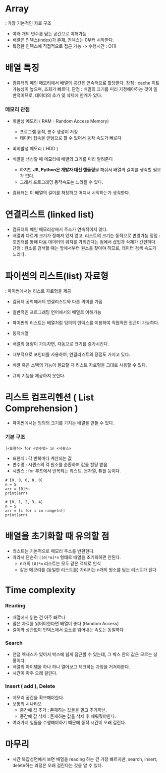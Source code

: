 # Array
: 가장 기본적인 자료 구조
- 여러 개의 변수를 담는 공간으로 이해가능
- 배열은 인덱스(index)가 존재, 인덱스는 0부터 시작한다.
- 특정한 인덱스에 직접적으로 접근 가능 -> 수행시간 : O(1)

# 배열 특징
- 컴퓨터의 메인 메모리에서 배열의 공간은 연속적으로 할당한다.
장점 : cache 히트 가능성이 높으며, 조회가 빠르다.
단점 : 배열의 크기를 미리 지정해야하는 것이 일반적이므로, 데이터의 추가 및 삭제에 한계가 있다.

### 메모리 관점
- 휘발성 메모리 ( RAM - Random Access Memory)
	- 프로그램 동작, 변수 생성이 저장
	- 데이터 접속을 랜덤으로 할 수 있어서 동작 속도가 빠르다
- 비휘발성 메모리 ( HDD )

- 배열을 생성할 때 메모리에 배열의 크기를 미리 알려준다
	- 하지만 **JS, Python은 개발자 대신 핸들링**을 해줘서 배열의 길이를 생각할 필요가 없다.
	- 그래서 프로그래밍 동작속도는 느려질 수 있다.
- 컴퓨터는 이 배열의 길이를 저장하고 어디서 시작하는가 생각한다.

# 연결리스트 (linked list)
- 컴퓨터의 메인 메모리상에서 주소가 연속적이지 않다.
- 배열과 다르게 크기가 정해져 있지 않고, 리스트의 크기는 동적으로 변경가능
장점 : 포인터를 통해 다음 데이터의 위치를 가리킨다는 점에서 삽입과 삭제가 간편하다.
단점 : 원소를 검색할 때는 앞에서부터 원소를 찾아야 하므로, 데이터 검색 속도가 느리다.


# 파이썬의 리스트(list) 자료형 
: 파이썬에서는 리스트 자료형을 제공
- 컴퓨터 공학에서의 연결리스트와 다른 의미를 가짐
- 일반적인 프로그래밍 언어에서의 배열로 이해가능
- 파이썬의 리스트는 배열처럼 임의의 인덱스를 이용하여 직접적인 접근이 가능하다.

- 동적배열
- 배열의 용량이 가득차면, 자동으로 크기를 증가시킨다.
- 내부적으로 포인터를 사용하여, 연결리스트의 장점도 가지고 있다.
- 배열 혹은 스택의 기능이 필요할 때 리스트 자료형을 그대로 사용할 수 있다.
- 큐의 기능을 제공하지 못한다.

# 리스트 컴프리헨션 ( List Comprehension )
- 파이썬에서는 임의의 크기를 가지는 배열을 만들 수 있다.

### 기본 구조
`[<표현식> for <변수명> in <시퀀스>` 
- 표현식 : 각 반복마다 계산되는 값
- 변수명 : 시퀀스의 각 원소를 순환하며 값을 할당 받음
- 시퀀스 : for 루프에서 반복되는 리스트, 문자열, 튜플 등이다.

```
# [0, 0, 0, 0, 0]
n = 5
arr = [0]*n
print(arr)

# [0, 1, 2, 3, 4]
n = 5
arr = [i for i in range(n)]
print(arr)
```

# 배열을 초기화할 때 유의할 점
- 리스트는 기본적으로 메모리 주소를 반환한다.
- 따라서 단순히 `[[0]*m]*n` 형태로 배열을 초기화하면 안된다.
	- n개의 `[0]*m` 리스트는 모두 같은 객체로 인식
	- 같은 메모리를 (동일한 리스트를) 가리키는 n개의 원소를 담는 리스트가 된다.

# Time complexity
### Reading
- 배열에서 읽는 건 아주 빠르다
- 많은 자료를 읽어야한다면 배열이 좋다 (Random Access)
- 길이와 상관없이 인덱스에서 요소를 읽어내는 속도는 동일하다

### Search
- 랜덤 엑세스가 있어서 박스에 쉽게 접근할 수 있는데, 그 박스 안의 값은 모르는 상황이다.
- 배열의 아이템을 하나 하나 열어보고 체크하는 과정을 거쳐야한다.
- 시간이 아주 오래 걸린다.

### Insert ( add ), Delete
- 메모리 공간을 확보해야한다.
- 보통의 시나리오
	- 중간에 값 추가 : 존재하는 값들을 밀고 추가하낟.
	- 중간에 값 삭제 : 존재하는 값을 삭제 후 채워줘야한다.
- 여러가지 일들을 수행해야하기 때문에 동작 시간이 오래 걸린다.

# 마무리
- 시간 복잡성면에서 보면 배열을 reading 하는 건 가장 빠르지만, search, insert, delete하는 과정은 오래 걸린다는 것을 알 수 있다.